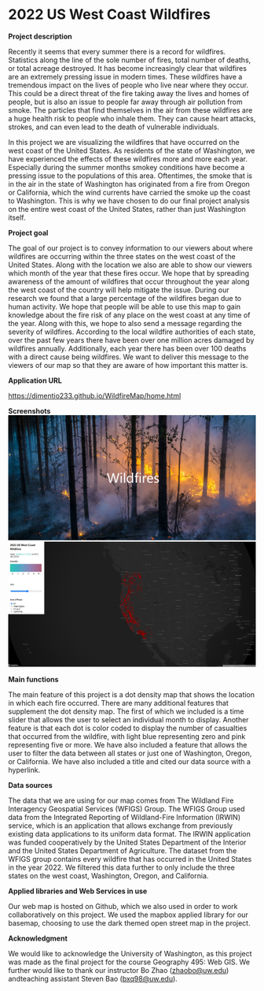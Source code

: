 # 2022 US West Coast Wildfires

**Project description**

Recently it seems that every summer there is a record for wildfires. Statistics
along the line of the sole number of fires, total number of deaths, or total acreage
destroyed. It has become increasingly clear that wildfires are an extremely pressing
issue in modern times. These wildfires have a tremendous impact on the lives of people
who live near where they occur. This could be a direct threat of the fire taking away the
lives and homes of people, but is also an issue to people far away through air pollution
from smoke. The particles that find themselves in the air from these wildfires are a huge
health risk to people who inhale them. They can cause heart attacks, strokes, and can
even lead to the death of vulnerable individuals.

In this project we are visualizing the wildfires that have occurred on the west
coast of the United States. As residents of the state of Washington, we have
experienced the effects of these wildfires more and more each year. Especially during
the summer months smokey conditions have become a pressing issue to the
populations of this area. Oftentimes, the smoke that is in the air in the state of
Washington has originated from a fire from Oregon or California, which the wind
currents have carried the smoke up the coast to Washington. This is why we have
chosen to do our final project analysis on the entire west coast of the United States,
rather than just Washington itself.

**Project goal**

The goal of our project is to convey information to our viewers about where
wildfires are occurring within the three states on the west coast of the United States.
Along with the location we also are able to show our viewers which month of the year
that these fires occur. We hope that by spreading awareness of the amount of wildfires
that occur throughout the year along the west coast of the country will help mitigate the
issue. During our research we found that a large percentage of the wildfires began due
to human activity. We hope that people will be able to use this map to gain knowledge
about the fire risk of any place on the west coast at any time of the year. Along with this,
we hope to also send a message regarding the severity of wildfires. According to the
local wildfire authorities of each state, over the past few years there have been over one
million acres damaged by wildfires annually. Additionally, each year there has been over
100 deaths with a direct cause being wildfires. We want to deliver this message to the
viewers of our map so that they are aware of how important this matter is.

**Application URL**

https://dimentio233.github.io/WildfireMap/home.html

**Screenshots**
![Home page](/assets/screenshot1.png)
![Map](/assets/screenshot2.png)


**Main functions**

The main feature of this project is a dot density map that shows the location in
which each fire occurred. There are many additional features that supplement the dot
density map. The first of which we included is a time slider that allows the user to select
an individual month to display. Another feature is that each dot is color coded to display
the number of casualties that occurred from the wildfire, with light blue representing
zero and pink representing five or more. We have also included a feature that allows the
user to filter the data between all states or just one of Washington, Oregon, or
California. We have also included a title and cited our data source with a hyperlink.

**Data sources**

The data that we are using for our map comes from The Wildland Fire
Interagency Geospatial Services (WFIGS) Group. The WFIGS Group used data from
the Integrated Reporting of Wildland-Fire Information (IRWIN) service, which is an
application that allows exchange from previously existing data applications to its uniform
data format. The IRWIN application was funded cooperatively by the United States
Department of the Interior and the United States Department of Agriculture. The dataset
from the WFIGS group contains every wildfire that has occurred in the United States in
the year 2022. We filtered this data further to only include the three states on the west
coast, Washington, Oregon, and California.

**Applied libraries and Web Services in use**

Our web map is hosted on Github, which we also used in order to work
collaboratively on this project. We used the mapbox applied library for our basemap,
choosing to use the dark themed open street map in the project.

**Acknowledgment**

We would like to acknowledge the University of Washington, as this project was
made as the final project for the course Geography 495: Web GIS. We further would like
to thank our instructor Bo Zhao (zhaobo@uw.edu) andteaching assistant Steven Bao
(bxq98@uw.edu).



